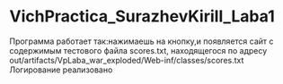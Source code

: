 # VichPractica_SurazhevKirill_Laba1
Программа работает так:нажимаешь на кнопку,и появляется сайт с содержимым тестового файла scores.txt, находящегося по адресу out/artifacts/VpLaba_war_exploded/Web-inf/classes/scores.txt
Логирование реализовано
